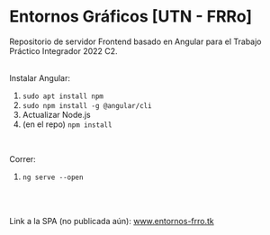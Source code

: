 # Entornos Gráficos [UTN - FRRo]

Repositorio de servidor Frontend basado en Angular para el Trabajo Práctico Integrador 2022 C2.
<br />
<br />

Instalar Angular:
1. `sudo apt install npm`
2. `sudo npm install -g @angular/cli`
3. Actualizar Node.js
4. (en el repo) `npm install`
<br />

Correr:
1. `ng serve --open`

<br />
<br />

Link a la SPA (no publicada aún): www.entornos-frro.tk



